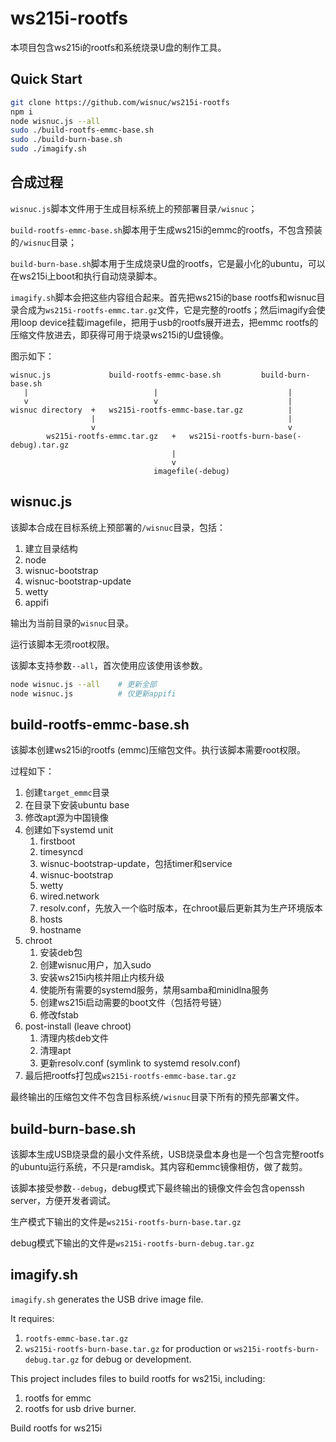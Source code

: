 # ws215i-rootfs
本项目包含ws215i的rootfs和系统烧录U盘的制作工具。



## Quick Start

```bash
git clone https://github.com/wisnuc/ws215i-rootfs
npm i
node wisnuc.js --all
sudo ./build-rootfs-emmc-base.sh
sudo ./build-burn-base.sh
sudo ./imagify.sh
```



## 合成过程

`wisnuc.js`脚本文件用于生成目标系统上的预部署目录`/wisnuc`；

`build-rootfs-emmc-base.sh`脚本用于生成ws215i的emmc的rootfs，不包含预装的`/wisnuc`目录；

`build-burn-base.sh`脚本用于生成烧录U盘的rootfs，它是最小化的ubuntu，可以在ws215i上boot和执行自动烧录脚本。

`imagify.sh`脚本会把这些内容组合起来。首先把ws215i的base rootfs和wisnuc目录合成为`ws215i-rootfs-emmc.tar.gz`文件，它是完整的rootfs；然后imagify会使用loop device挂载imagefile，把用于usb的rootfs展开进去，把emmc rootfs的压缩文件放进去，即获得可用于烧录ws215i的U盘镜像。

图示如下：

```
wisnuc.js             build-rootfs-emmc-base.sh         build-burn-base.sh
   |                            |                             |
   v                            v                             |
wisnuc directory  +   ws215i-rootfs-emmc-base.tar.gz          |
                  |                                           |
                  v                                           v
        ws215i-rootfs-emmc.tar.gz   +   ws215i-rootfs-burn-base(-debug).tar.gz
                                    |
                                    v
                                imagefile(-debug)
```



## wisnuc.js

该脚本合成在目标系统上预部署的`/wisnuc`目录，包括：

1. 建立目录结构
2. node
3. wisnuc-bootstrap
4. wisnuc-bootstrap-update
5. wetty
6. appifi

输出为当前目录的`wisnuc`目录。

运行该脚本无须root权限。

该脚本支持参数`--all`，首次使用应该使用该参数。

```bash
node wisnuc.js --all	# 更新全部
node wisnuc.js			# 仅更新appifi
```



## build-rootfs-emmc-base.sh

该脚本创建ws215i的rootfs (emmc)压缩包文件。执行该脚本需要root权限。

过程如下：

1. 创建`target_emmc`目录
2. 在目录下安装ubuntu base
3. 修改apt源为中国镜像
4. 创建如下systemd unit
   1. firstboot
   2. timesyncd
   3. wisnuc-bootstrap-update，包括timer和service
   4. wisnuc-bootstrap
   5. wetty
   6. wired.network
   7. resolv.conf，先放入一个临时版本，在chroot最后更新其为生产环境版本
   8. hosts
   9. hostname
5. chroot
   1. 安装deb包
   2. 创建wisnuc用户，加入sudo
   3. 安装ws215i内核并阻止内核升级
   4. 使能所有需要的systemd服务，禁用samba和minidlna服务
   5. 创建ws215i启动需要的boot文件（包括符号链）
   6. 修改fstab
6. post-install (leave chroot)
   1. 清理内核deb文件
   2. 清理apt
   3. 更新resolv.conf (symlink to systemd resolv.conf)
7. 最后把rootfs打包成`ws215i-rootfs-emmc-base.tar.gz`

最终输出的压缩包文件不包含目标系统`/wisnuc`目录下所有的预先部署文件。



## build-burn-base.sh

该脚本生成USB烧录盘的最小文件系统，USB烧录盘本身也是一个包含完整rootfs的ubuntu运行系统，不只是ramdisk。其内容和emmc镜像相仿，做了裁剪。



该脚本接受参数`--debug`，debug模式下最终输出的镜像文件会包含openssh server，方便开发者调试。

生产模式下输出的文件是`ws215i-rootfs-burn-base.tar.gz`

debug模式下输出的文件是`ws215i-rootfs-burn-debug.tar.gz`



## imagify.sh

`imagify.sh` generates the USB drive image file.



It requires:

1. `rootfs-emmc-base.tar.gz`
2. `ws215i-rootfs-burn-base.tar.gz` for production or `ws215i-rootfs-burn-debug.tar.gz` for debug or development.











This project includes files to build rootfs for ws215i, including:

1. rootfs for emmc
2. rootfs for usb drive burner.







Build rootfs for ws215i